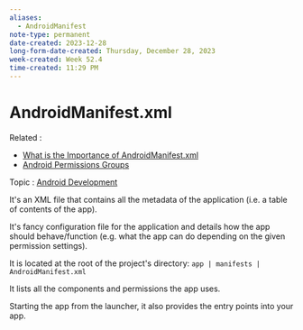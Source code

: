 ```yaml
---
aliases:
  - AndroidManifest
note-type: permanent
date-created: 2023-12-28
long-form-date-created: Thursday, December 28, 2023
week-created: Week 52.4
time-created: 11:29 PM
---
```


# AndroidManifest.xml

Related :

- [What is the Importance of AndroidManifest.xml](../2-literature-notes-📝/What%20is%20the%20Importance%20of%20AndroidManifest.xml.md)
- [Android Permissions Groups](Android%20Permissions%20Groups.md)

Topic : [Android Development](../4-hub-notes-🚉/Android%20Development.md)

It's an XML file that contains all the metadata of the application
(i.e. a table of contents of the app).

It's fancy configuration file for the application and details how the app should
behave/function (e.g. what the app can do depending on the given permission settings).

It is located at the root of the project's directory: `app | manifests | AndroidManifest.xml`

It lists all the components and permissions the app uses.

Starting the app from the launcher, it also provides the entry points into your app.
